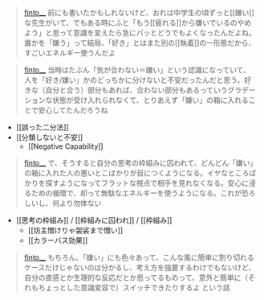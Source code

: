 
> [finto__](https://twitter.com/finto__/status/1658463753116225538) 前にも書いたかもしれないけど、おれは中学生の頃ずっと[[嫌い]]な先生がいて、でもある時にふと「もう[[疲れる]]から嫌いでいるのやめよう」と思って意識を変えたら急にパッとどうでもよくなったんだよね。誰かを「嫌う」って結局、「好き」とはまた別の[[執着]]の一形態だから、すごいエネルギー使うんだよ

> [finto__](https://twitter.com/finto__/status/1658470179632979969) 当時はたぶん「気が合わない＝嫌い」という認識になっていて、人を「好き/嫌い」かのどっちかに分けないと不安だったんだと思う。好きな（自分と合う）部分もあれば、合わない部分もあるっていうグラデーションな状態が受け入れられなくて、とりあえず「嫌い」の箱に入れることで安心してたんだろうね
- [[誤った二分法]]
- [[分類しないと不安]]
    - [[Negative Capability]]

> [finto__](https://twitter.com/finto__/status/1658473150559174657) で、そうすると自分の思考の枠組みに囚われて、どんどん「嫌い」の箱に入れた人の悪いとこばかりが目につくようになる。イヤなところばかりを探すようになってフラットな視点で相手を見れなくなる。安心に浸るための循環で、却って無駄なエネルギーを使うようになる。これが恐ろしいし、何より勿体ない
- [[思考の枠組み]] / [[枠組みに囚われ]] / [[枠組み]]
    - [[坊主憎けりゃ袈裟まで憎い]]
    - [[カラーバス効果]]

> [finto__](https://twitter.com/finto__/status/1658479149223387148) もちろん、「嫌い」にも色々あって、こんな風に簡単に割り切れるケースだけじゃないのは分かるし、考え方を強要するわけでもないけど、自分の直感とか生理的な反応だとか思ってるものって、意外と簡単に（それもちょっとした意識変容で）スイッチできたりするよ という話
